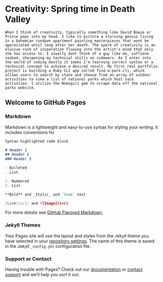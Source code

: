 # Creativity: Spring time in Death Valley

    When I think of creativity, typically something like David Bowie or Prince pops into my head. I like to picture a starving genius living in a bohemian rundown apartment painting masterpieces that wont be appreciated until long after her death. The spark of creativity is an elusive rush of insperation flowing into the artist's mind that only she has access to. I usually dont think of a guy like me, caffiene soaked, sharpening my technical skills on codewars. As I enter into the world of coding mostly it seems I'm learning correct syntax or a technical concept to achieve a desired result. My first real portfolio project is building a Ruby CLI app called find-a-park-cli, which allows users to search by state and choose from an array of outdoor activities to view a list of national parks which host said activities. I utilize the Nokogiri gem to scrape data off the national parks website.
## Welcome to GitHub Pages



### Markdown

Markdown is a lightweight and easy-to-use syntax for styling your writing. It includes conventions for

```markdown
Syntax highlighted code block

# Header 1
## Header 2
### Header 3

- Bulleted
- List

1. Numbered
2. List

**Bold** and _Italic_ and `Code` text

[Link](url) and ![Image](src)
```

For more details see [GitHub Flavored Markdown](https://guides.github.com/features/mastering-markdown/).

### Jekyll Themes

Your Pages site will use the layout and styles from the Jekyll theme you have selected in your [repository settings](https://github.com/AustinRhoads/Enter_the_Wild_Coding_and_Creativity/settings). The name of this theme is saved in the Jekyll `_config.yml` configuration file.

### Support or Contact

Having trouble with Pages? Check out our [documentation](https://help.github.com/categories/github-pages-basics/) or [contact support](https://github.com/contact) and we’ll help you sort it out.
